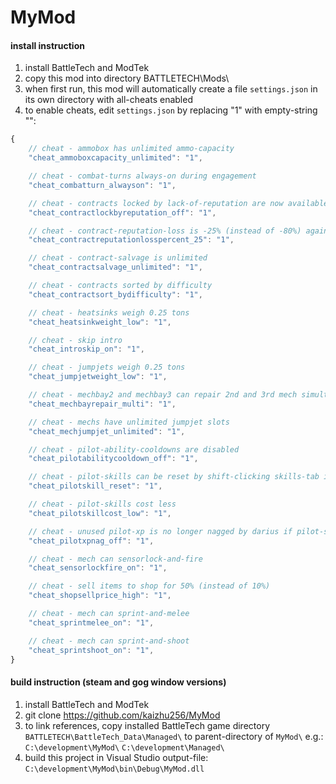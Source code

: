 # MyMod

#### install instruction
1.  install BattleTech and ModTek
2.  copy this mod into directory BATTLETECH\Mods\
3.  when first run, this mod will automatically create a file `settings.json`
    in its own directory with all-cheats enabled
4.  to enable cheats, edit `settings.json`
    by replacing "1" with empty-string "":
```javascript
{
    // cheat - ammobox has unlimited ammo-capacity
    "cheat_ammoboxcapacity_unlimited": "1",

    // cheat - combat-turns always-on during engagement
    "cheat_combatturn_alwayson": "1",

    // cheat - contracts locked by lack-of-reputation are now available
    "cheat_contractlockbyreputation_off": "1",

    // cheat - contract-reputation-loss is -25% (instead of -80%) against target
    "cheat_contractreputationlosspercent_25": "1",

    // cheat - contract-salvage is unlimited
    "cheat_contractsalvage_unlimited": "1",

    // cheat - contracts sorted by difficulty
    "cheat_contractsort_bydifficulty": "1",

    // cheat - heatsinks weigh 0.25 tons
    "cheat_heatsinkweight_low": "1",

    // cheat - skip intro
    "cheat_introskip_on": "1",

    // cheat - jumpjets weigh 0.25 tons
    "cheat_jumpjetweight_low": "1",

    // cheat - mechbay2 and mechbay3 can repair 2nd and 3rd mech simultaneously
    "cheat_mechbayrepair_multi": "1",

    // cheat - mechs have unlimited jumpjet slots
    "cheat_mechjumpjet_unlimited": "1",

    // cheat - pilot-ability-cooldowns are disabled
    "cheat_pilotabilitycooldown_off": "1",

    // cheat - pilot-skills can be reset by shift-clicking skills-tab in barracks
    "cheat_pilotskill_reset": "1",

    // cheat - pilot-skills cost less
    "cheat_pilotskillcost_low": "1",

    // cheat - unused pilot-xp is no longer nagged by darius if pilot-skills are maxed
    "cheat_pilotxpnag_off": "1",

    // cheat - mech can sensorlock-and-fire
    "cheat_sensorlockfire_on": "1",

    // cheat - sell items to shop for 50% (instead of 10%)
    "cheat_shopsellprice_high": "1",

    // cheat - mech can sprint-and-melee
    "cheat_sprintmelee_on": "1",

    // cheat - mech can sprint-and-shoot
    "cheat_sprintshoot_on": "1",
}
```

#### build instruction (steam and gog window versions)
1.  install BattleTech and ModTek
2.  git clone https://github.com/kaizhu256/MyMod
3.  to link references, copy installed BattleTech game
    directory `BATTLETECH\BattleTech_Data\Managed\`
    to parent-directory of `MyMod\`
    e.g.:
        `C:\development\MyMod\`
        `C:\development\Managed\`
4.  build this project in Visual Studio
    output-file:
        `C:\development\MyMod\bin\Debug\MyMod.dll`
